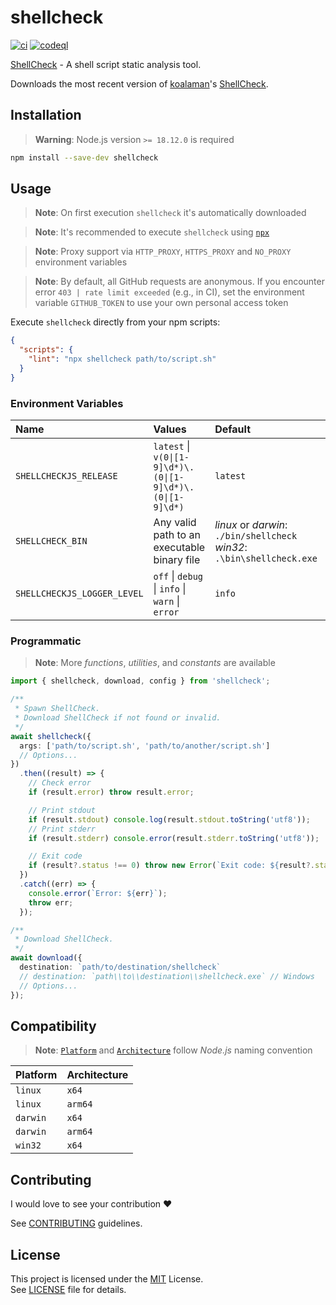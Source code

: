 <!-- markdownlint-disable MD033 -->

# shellcheck

[![ci](https://github.com/gunar/shellcheck/actions/workflows/ci.yml/badge.svg)](https://github.com/gunar/shellcheck/actions/workflows/ci.yml)
[![codeql](https://github.com/gunar/shellcheck/actions/workflows/codeql.yml/badge.svg)](https://github.com/gunar/shellcheck/actions/workflows/codeql.yml)

[ShellCheck](https://www.shellcheck.net) - A shell script static analysis tool.

Downloads the most recent version of [koalaman](https://github.com/koalaman)'s [ShellCheck](https://www.shellcheck.net).

## Installation

> **Warning**: Node.js version `>= 18.12.0` is required

```sh
npm install --save-dev shellcheck
```

## Usage

> **Note**: On first execution `shellcheck` it's automatically downloaded

> **Note**: It's recommended to execute `shellcheck` using [`npx`](https://docs.npmjs.com/cli/commands/npx)

> **Note**: Proxy support via `HTTP_PROXY`, `HTTPS_PROXY` and `NO_PROXY` environment variables

> **Note**: By default, all GitHub requests are anonymous. If you encounter error `403 | rate limit exceeded` (e.g., in CI), set the environment variable `GITHUB_TOKEN` to use your own personal access token

Execute `shellcheck` directly from your npm scripts:

```json
{
  "scripts": {
    "lint": "npx shellcheck path/to/script.sh"
  }
}
```

### Environment Variables

| **Name**                    | **Values**                                                 | **Default**                                                                   | **Description**                                                        |
| :-------------------------- | :--------------------------------------------------------- | :---------------------------------------------------------------------------- | :--------------------------------------------------------------------- |
| `SHELLCHECKJS_RELEASE`      | `latest` \| `v(0\|[1-9]\d*)\.(0\|[1-9]\d*)\.(0\|[1-9]\d*)` | `latest`                                                                      | Release version. See <https://github.com/koalaman/shellcheck/releases> |
| `SHELLCHECK_BIN`            | Any valid path to an executable binary file                | _linux_ or _darwin_: `./bin/shellcheck` <br/> _win32_: `.\bin\shellcheck.exe` | ShellCheck executable binary path                                      |
| `SHELLCHECKJS_LOGGER_LEVEL` | `off` \| `debug` \| `info` \| `warn` \| `error`            | `info`                                                                        | Logger level                                                           |

### Programmatic

> **Note**: More _functions_, _utilities_, and _constants_ are available

```ts
import { shellcheck, download, config } from 'shellcheck';

/**
 * Spawn ShellCheck.
 * Download ShellCheck if not found or invalid.
 */
await shellcheck({
  args: ['path/to/script.sh', 'path/to/another/script.sh']
  // Options...
})
  .then((result) => {
    // Check error
    if (result.error) throw result.error;

    // Print stdout
    if (result.stdout) console.log(result.stdout.toString('utf8'));
    // Print stderr
    if (result.stderr) console.error(result.stderr.toString('utf8'));

    // Exit code
    if (result?.status !== 0) throw new Error(`Exit code: ${result?.status}`);
  })
  .catch((err) => {
    console.error(`Error: ${err}`);
    throw err;
  });

/**
 * Download ShellCheck.
 */
await download({
  destination: `path/to/destination/shellcheck`
  // destination: `path\\to\\destination\\shellcheck.exe` // Windows
  // Options...
});
```

## Compatibility

> **Note**: [`Platform`](https://nodejs.org/api/process.html#processplatform) and [`Architecture`](https://nodejs.org/api/process.html#processarch) follow _Node.js_ naming convention

| **Platform** | **Architecture** |
| ------------ | ---------------- |
| `linux`      | `x64`            |
| `linux`      | `arm64`          |
| `darwin`     | `x64`            |
| `darwin`     | `arm64`          |
| `win32`      | `x64`            |

## Contributing

I would love to see your contribution :heart:

See [CONTRIBUTING](./CONTRIBUTING.md) guidelines.

## License

This project is licensed under the [MIT](https://opensource.org/licenses/MIT) License. \
See [LICENSE](./LICENSE) file for details.
